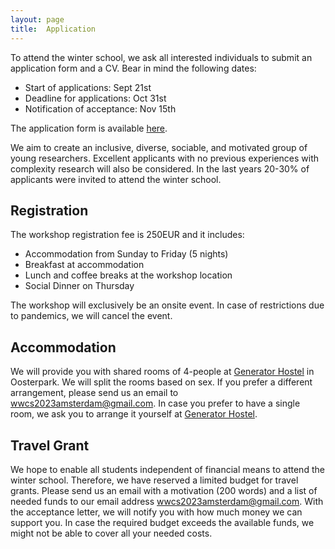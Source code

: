 ```yaml
---
layout: page
title:  Application
---
```


To attend the winter school, we ask all interested individuals to submit an application form and a CV. Bear in mind the following dates:

- Start of applications: Sept 21st
- Deadline for applications: Oct 31st
- Notification of acceptance: Nov 15th

The application form is available [here](https://forms.gle/x5U1eX4tpsoRYzHS7).

We aim to create an inclusive, diverse, sociable, and motivated group of young researchers. Excellent applicants with no previous experiences with complexity research will also be considered. In the last years 20-30% of applicants were invited to attend the winter school.

## Registration

The workshop registration fee is 250EUR and it includes:
- Accommodation from Sunday to Friday (5 nights)
- Breakfast at accommodation
- Lunch and coffee breaks at the workshop location
- Social Dinner on Thursday

The workshop will exclusively be an onsite event. In case of restrictions due to pandemics, we will cancel the event.

## Accommodation

We will provide you with shared rooms of 4-people at [Generator Hostel](https://staygenerator.com/hostels/amsterdam) in Oosterpark. We will split the rooms based on sex. If you prefer a different arrangement, please send us an email to [wwcs2023amsterdam@gmail.com](mailto:wwcs2023amsterdam@gmail.com). In case you prefer to have a single room, we ask you to arrange it yourself at [Generator Hostel](https://staygenerator.com/hostels/amsterdam).


## Travel Grant

We hope to enable all students independent of financial means to attend the winter school. Therefore, we have reserved a limited budget for travel grants. Please send us an email with a motivation (200 words) and a list of needed funds to our email address [wwcs2023amsterdam@gmail.com](mailto:wwcs2023amsterdam@gmail.com). With the acceptance letter, we will notify you with how much money we can support you. In case the required budget exceeds the available funds, we might not be able to cover all your needed costs.